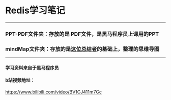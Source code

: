 # Redis学习笔记
****
### PPT-PDF文件夹：存放的是 PDF文件，是黑马程序员上课用的PPT
### mindMap文件夹：存放的是[这位总结者](https://github.com/prefect12/Redis)的基础上，整理的思维导图
****
#### 学习资料来自于黑马程序员
#### b站视频地址：
https://www.bilibili.com/video/BV1CJ411m7Gc
